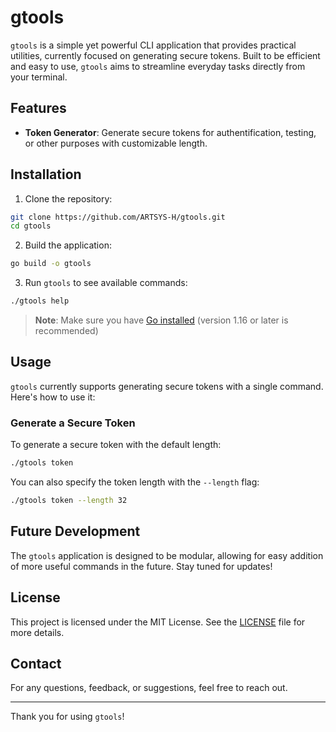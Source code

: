 # gtools

`gtools` is a simple yet powerful CLI application that provides practical utilities, currently focused on generating secure tokens. Built to be efficient and easy to use, `gtools` aims to streamline everyday tasks directly from your terminal.

## Features

- **Token Generator**: Generate secure tokens for authentification, testing, or other purposes with customizable length.

## Installation

1. Clone the repository:
```bash
git clone https://github.com/ARTSYS-H/gtools.git
cd gtools
```
2. Build the application:
```bash
go build -o gtools
```
3. Run `gtools` to see available commands:
```bash
./gtools help
```

> **Note**: Make sure you have [Go installed](https://golang.org/doc/install) (version 1.16 or later is recommended)

## Usage

`gtools` currently supports generating secure tokens with a single command. Here's how to use it:

### Generate a Secure Token

To generate a secure token with the default length:

```bash
./gtools token
```

You can also specify the token length with the `--length` flag:

```bash
./gtools token --length 32
```

## Future Development

The `gtools` application is designed to be modular, allowing for easy addition of more useful commands in the future. Stay tuned for updates!

## License

This project is licensed under the MIT License. See the [LICENSE]() file for more details.

## Contact

For any questions, feedback, or suggestions, feel free to reach out.

---

Thank you for using `gtools`!

